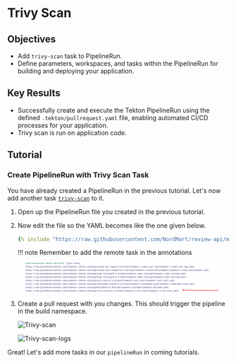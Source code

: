 # Trivy Scan

## Objectives

- Add `trivy-scan` task to PipelineRun.
- Define parameters, workspaces, and tasks within the PipelineRun for building and deploying your application.

## Key Results

- Successfully create and execute the Tekton PipelineRun using the defined `.tekton/pullrequest.yaml` file, enabling automated CI/CD processes for your application.
- Trivy scan is run on application code.

## Tutorial

### Create PipelineRun with Trivy Scan Task

You have already created a PipelineRun in the previous tutorial. Let's now add another task [`trivy-scan`](https://github.com/stakater-tekton-catalog/trivy-scan) to it.

1. Open up the PipelineRun file you created in the previous tutorial.
1. Now edit the file so the YAML becomes like the one given below.

    ```yaml
    {% include "https://raw.githubusercontent.com/NordMart/review-api/main/.tekton/trivy_scan.yaml" %}
    ```

    !!! note
        Remember to add the remote task in the annotations

    ![Trivy-scan](images/trivy-scan-annotation.png)

1. Create a pull request with you changes. This should trigger the pipeline in the build namespace.

    ![Trivy-scan](images/Trivy-scan.png)

    ![Trivy-scan-logs](images/Trivy-scan-logs.png)

Great! Let's add more tasks in our `pipelineRun` in coming tutorials.
